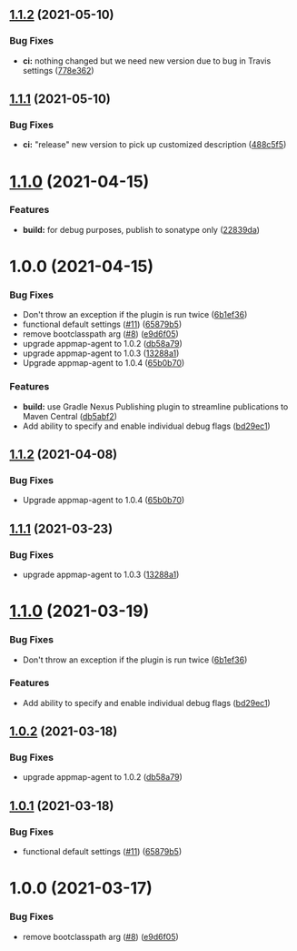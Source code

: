 ## [1.1.2](https://github.com/hleb-rubanau/appmap-java-maven-plugin/compare/v1.1.1...v1.1.2) (2021-05-10)


### Bug Fixes

* **ci:** nothing changed but we need new version due to bug in Travis settings ([778e362](https://github.com/hleb-rubanau/appmap-java-maven-plugin/commit/778e36276a0047370cfcf4ec602fb79596c0c27f))

## [1.1.1](https://github.com/hleb-rubanau/appmap-java-maven-plugin/compare/v1.1.0...v1.1.1) (2021-05-10)


### Bug Fixes

* **ci:** "release" new version to pick up customized description ([488c5f5](https://github.com/hleb-rubanau/appmap-java-maven-plugin/commit/488c5f55cfa9379fe49af9ebf45785f8a27f8e07))

# [1.1.0](https://github.com/hleb-rubanau/appmap-java-maven-plugin/compare/v1.0.0...v1.1.0) (2021-04-15)


### Features

* **build:** for debug purposes, publish to sonatype only ([22839da](https://github.com/hleb-rubanau/appmap-java-maven-plugin/commit/22839da39a74a7035065f0095cde70e36e86014f))

# 1.0.0 (2021-04-15)


### Bug Fixes

* Don't throw an exception if the plugin is run twice ([6b1ef36](https://github.com/hleb-rubanau/appmap-java-maven-plugin/commit/6b1ef36cafbfe18115236055c8842c4e4dffcde8))
* functional default settings ([#11](https://github.com/hleb-rubanau/appmap-java-maven-plugin/issues/11)) ([65879b5](https://github.com/hleb-rubanau/appmap-java-maven-plugin/commit/65879b5f7ccb1b941b7e44bddc82acf07c35e4ae))
* remove bootclasspath arg ([#8](https://github.com/hleb-rubanau/appmap-java-maven-plugin/issues/8)) ([e9d6f05](https://github.com/hleb-rubanau/appmap-java-maven-plugin/commit/e9d6f0516ec15e78358a7bf76e62d412d4474288))
* upgrade appmap-agent to 1.0.2 ([db58a79](https://github.com/hleb-rubanau/appmap-java-maven-plugin/commit/db58a7962abf18ca356e838c46ceb55290a25047))
* upgrade appmap-agent to 1.0.3 ([13288a1](https://github.com/hleb-rubanau/appmap-java-maven-plugin/commit/13288a1e9ff8caf6f4d2d2f158ae45a6344cac07))
* Upgrade appmap-agent to 1.0.4 ([65b0b70](https://github.com/hleb-rubanau/appmap-java-maven-plugin/commit/65b0b708871fcb56009d8fa2d81ca2a28b90ecd2))


### Features

* **build:** use Gradle Nexus Publishing plugin to streamline publications to Maven Central ([db5abf2](https://github.com/hleb-rubanau/appmap-java-maven-plugin/commit/db5abf2f98b24ac50aede529a479cae8292b403d))
* Add ability to specify and enable individual debug flags ([bd29ec1](https://github.com/hleb-rubanau/appmap-java-maven-plugin/commit/bd29ec180d8fcb9ed3c05e5548109ca4001bcd5c))

## [1.1.2](https://github.com/applandinc/appmap-maven-plugin/compare/v1.1.1...v1.1.2) (2021-04-08)


### Bug Fixes

* Upgrade appmap-agent to 1.0.4 ([65b0b70](https://github.com/applandinc/appmap-maven-plugin/commit/65b0b708871fcb56009d8fa2d81ca2a28b90ecd2))

## [1.1.1](https://github.com/applandinc/appmap-maven-plugin/compare/v1.1.0...v1.1.1) (2021-03-23)


### Bug Fixes

* upgrade appmap-agent to 1.0.3 ([13288a1](https://github.com/applandinc/appmap-maven-plugin/commit/13288a1e9ff8caf6f4d2d2f158ae45a6344cac07))

# [1.1.0](https://github.com/applandinc/appmap-maven-plugin/compare/v1.0.2...v1.1.0) (2021-03-19)


### Bug Fixes

* Don't throw an exception if the plugin is run twice ([6b1ef36](https://github.com/applandinc/appmap-maven-plugin/commit/6b1ef36cafbfe18115236055c8842c4e4dffcde8))


### Features

* Add ability to specify and enable individual debug flags ([bd29ec1](https://github.com/applandinc/appmap-maven-plugin/commit/bd29ec180d8fcb9ed3c05e5548109ca4001bcd5c))

## [1.0.2](https://github.com/applandinc/appmap-maven-plugin/compare/v1.0.1...v1.0.2) (2021-03-18)


### Bug Fixes

* upgrade appmap-agent to 1.0.2 ([db58a79](https://github.com/applandinc/appmap-maven-plugin/commit/db58a7962abf18ca356e838c46ceb55290a25047))

## [1.0.1](https://github.com/applandinc/appmap-maven-plugin/compare/v1.0.0...v1.0.1) (2021-03-18)


### Bug Fixes

* functional default settings ([#11](https://github.com/applandinc/appmap-maven-plugin/issues/11)) ([65879b5](https://github.com/applandinc/appmap-maven-plugin/commit/65879b5f7ccb1b941b7e44bddc82acf07c35e4ae))

# 1.0.0 (2021-03-17)


### Bug Fixes

* remove bootclasspath arg ([#8](https://github.com/applandinc/appmap-maven-plugin/issues/8)) ([e9d6f05](https://github.com/applandinc/appmap-maven-plugin/commit/e9d6f0516ec15e78358a7bf76e62d412d4474288))
